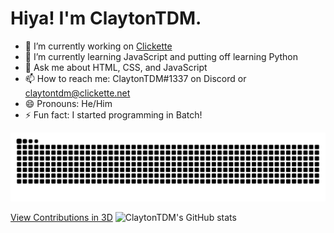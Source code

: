# Hiya! I'm ClaytonTDM.
- 🔭 I’m currently working on [Clickette](https://clickette.net/)
- 🌱 I’m currently learning JavaScript and putting off learning Python
- 💬 Ask me about HTML, CSS, and JavaScript
- 📫 How to reach me: ClaytonTDM#1337 on Discord or claytontdm@clickette.net
- 😄 Pronouns: He/Him
- ⚡ Fun fact: I started programming in Batch!

![ClaytonTDM's Contributions (eaten by a snake)](https://github.com/ClaytonTDM/claytontdm/raw/output/github-contribution-grid-snake-dark.svg)

[View Contributions in 3D](https://skyline.github.com/claytontdm/2022?annotation0=2022-07-08,2022-07-08,Moved%20Clickette%20to%20GitHub%20Pages&annotation1=2022-07-18,2022-07-18,Clickette%20DDOS&annotation2=2022-03-06,2022-03-06,Used%20GitHub%20for%20the%20first%20time%20in%202022)
![ClaytonTDM's GitHub stats](https://github-readme-stats.vercel.app/api?username=claytontdm&show_icons=true&theme=github_dark)
